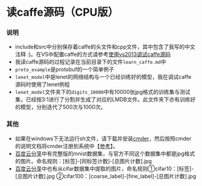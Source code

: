 读caffe源码（CPU版）
==========================================
### 说明
*	include和src中分别保存着caffe的头文件和cpp文件，其中包含了我写的中文注释 :)。在VS中配置caffe的方式请参考[使用vs2013调试caffe源码][0]
*	我读caffe源码的过程记录在当前目录下的文件`learn_caffe.md`中
*	`proto_example`是protobuf的一个简单例子
*	`lenet_model`中是lenet的网络结构与一个已经训练好的模型，我在调试caffe源码时使用了lenet例程
*	`lenet_model`文件夹下的`digits_10000`中有10000张jpg格式的训练集与测试集，已经按3:1进行了分割并生成了对应的LMDB文件。此文件夹下亦有训练好的模型，分别迭代了500次与1000次。

### 其他
*	如果在windows下无法运行sh文件，请下载并安装[cmder][1]，然后按照cmder的说明文档将cmder注册到系统中【[参考][2]】。
*	[百度云分享][3]中有完整版的mnist数据集，与官方不同这个数据集中都是jpg格式的图片。命名规则：[标签]-[同标签计数]-[总图片计数].jpg
*	[百度云分享][4]中也有从cifar数据集中提取的图片，命名规则①cifar10：[标签]-[总图片计数].jpg ②cifar100：[coarse_label]-[fine_label]-[总图片计数].jpg





















[0]:http://www.cnblogs.com/jiahu-Blog/p/6423962.html
[1]:http://cmder.net/
[2]:https://segmentfault.com/a/1190000004408436
[3]:http://pan.baidu.com/s/1boR8seb
[4]:https://pan.baidu.com/s/1c2tXlss